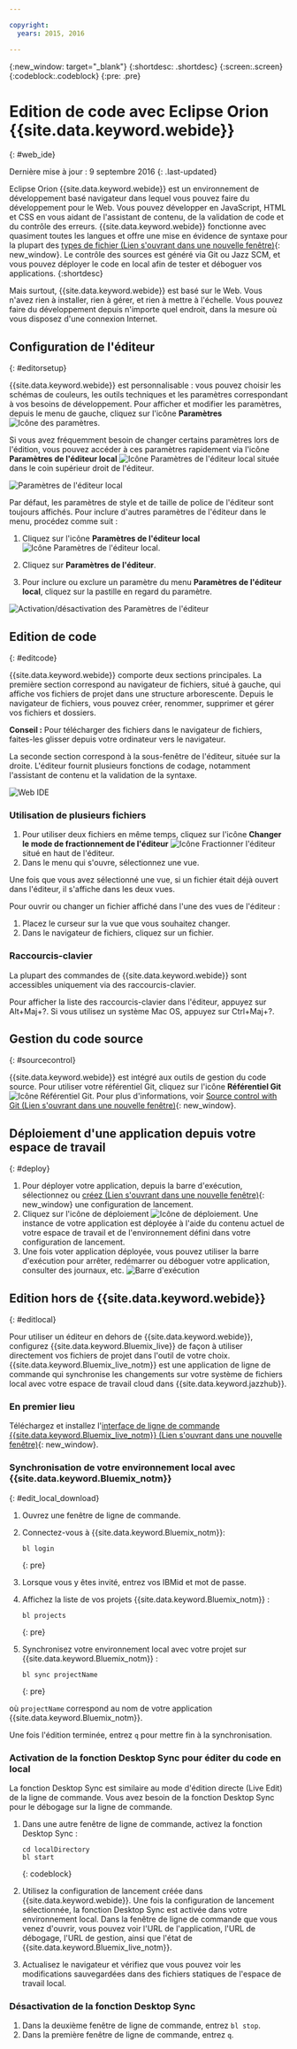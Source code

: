 ```yaml
---

copyright:
  years: 2015, 2016

---
```


{:new_window: target="_blank"}
{:shortdesc: .shortdesc}
{:screen:.screen}
{:codeblock:.codeblock}
{:pre: .pre}

# Edition de code avec Eclipse Orion {{site.data.keyword.webide}}
{: #web_ide}

Dernière mise à jour : 9 septembre 2016
{: .last-updated}

Eclipse Orion {{site.data.keyword.webide}} est un environnement de développement basé navigateur dans lequel vous pouvez faire du développement pour le Web. Vous pouvez développer en JavaScript, HTML et CSS en vous aidant de l'assistant de contenu, de la validation de code et du contrôle des erreurs. {{site.data.keyword.webide}} fonctionne avec quasiment toutes les langues et offre une mise en évidence de syntaxe pour la plupart des [types de fichier (Lien s'ouvrant dans une nouvelle fenêtre)](https://hub.jazz.net/docs/overview/#dev_support){: new_window}. Le contrôle des sources est généré via Git ou Jazz SCM, et vous pouvez déployer le code en local afin de tester et déboguer vos applications.
{:shortdesc}

Mais surtout, {{site.data.keyword.webide}} est basé sur le Web. Vous n'avez rien à installer, rien à gérer, et rien à mettre à l'échelle. Vous pouvez faire du développement depuis n'importe quel endroit, dans la mesure où vous disposez d'une connexion Internet. 

## Configuration de l'éditeur
{: #editorsetup}

{{site.data.keyword.webide}} est personnalisable : vous pouvez choisir les schémas de couleurs, les outils techniques et les paramètres correspondant à vos besoins de développement. Pour afficher et modifier les paramètres, depuis le menu de gauche, cliquez sur l'icône **Paramètres** <img class="inline" src="./images/webide_settings_icon.png"  alt="Icône des paramètres">.

<!-- LH: I don't think we need to include the following table, so I'm commenting it out. When you're viewing the settings in the Web IDE, this information should be obvious -->

<!--| Categories | Description  |
|---|---|
| Cloud Foundry  | Define a Cloud Foundry API and Manage URL  |
| CSS Validation | Define the severities for CSS linting rules that you use to check your code  |
| Editor Settings  | Configure editor-specific settings for key bindings, editor behavior, layout, and more  |
| Editor Styles  | Configure color schemes for the languages that you use, or import a theme from another editors  |
| Git  | Configure general settings for Git  |
| Globalization | Define globalization settings for your code |
| JavaScript Validation  | Define the severities for the JavaScript linting rules that you use to check your code  |
| Plug-ins  | Install, disable, or remove plug-ins from the editor  | -->

Si vous avez fréquemment besoin de changer certains paramètres lors de l'édition, vous pouvez accéder à ces paramètres rapidement via l'icône **Paramètres de l'éditeur local** <img class="inline" src="./images/webide_local_settings_icon.png"  alt="Icône Paramètres de l'éditeur local"> située dans le coin supérieur droit de l'éditeur.

![Paramètres de l'éditeur local](images/webide_local_editor_settings.png)

Par défaut, les paramètres de style et de taille de police de l'éditeur sont toujours affichés. Pour inclure d'autres paramètres de l'éditeur dans le menu, procédez comme suit :

1. Cliquez sur l'icône **Paramètres de l'éditeur local** <img class="inline" src="./images/webide_local_settings_icon.png"  alt="Icône Paramètres de l'éditeur local">.

2. Cliquez sur **Paramètres de l'éditeur**.

3. Pour inclure ou exclure un paramètre du menu **Paramètres de l'éditeur local**, cliquez sur la pastille en regard du paramètre.

![Activation/désactivation des Paramètres de l'éditeur](images/webide_editor_settings_toggle.png)


## Edition de code
{: #editcode}

{{site.data.keyword.webide}} comporte deux sections principales. La première section correspond au navigateur de fichiers, situé à gauche, qui affiche vos fichiers de projet dans une structure arborescente. Depuis le navigateur de fichiers, vous pouvez créer, renommer, supprimer et gérer vos fichiers et dossiers. 

**Conseil :** Pour télécharger des fichiers dans le navigateur de fichiers, faites-les glisser depuis votre ordinateur vers le navigateur. 

La seconde section correspond à la sous-fenêtre de l'éditeur, située sur la droite. L'éditeur fournit plusieurs fonctions de codage, notamment l'assistant de contenu et la validation de la syntaxe. 

![Web IDE](images/webide.png)

### Utilisation de plusieurs fichiers
1. Pour utiliser deux fichiers en même temps, cliquez sur l'icône **Changer le mode de fractionnement de l'éditeur** <img class="inline" src="./images/webide_split_editor_icon.png"  alt="Icône Fractionner l'éditeur"> situé en haut de l'éditeur.
2. Dans le menu qui s'ouvre, sélectionnez une vue. 

 Une fois que vous avez sélectionné une vue, si un fichier était déjà ouvert dans l'éditeur, il s'affiche dans les deux vues.

 Pour ouvrir ou changer un fichier affiché dans l'une des vues de l'éditeur :
 1. Placez le curseur sur la vue que vous souhaitez changer.
 2. Dans le navigateur de fichiers, cliquez sur un fichier.

### Raccourcis-clavier
La plupart des commandes de {{site.data.keyword.webide}} sont accessibles uniquement via des raccourcis-clavier.

Pour afficher la liste des raccourcis-clavier dans l'éditeur, appuyez sur Alt+Maj+?. Si vous utilisez un système Mac OS, appuyez sur Ctrl+Maj+?.

## Gestion du code source
{: #sourcecontrol}

{{site.data.keyword.webide}} est intégré aux outils de gestion du code source. Pour utiliser votre référentiel Git, cliquez sur l'icône **Référentiel Git** <img class="inline" src="./images/webide_git_icon.png"  alt="Icône Référentiel Git">. Pour plus d'informations, voir [Source control with Git (Lien s'ouvrant dans une nouvelle fenêtre)](https://hub.jazz.net/docs/git/){: new_window}.


## Déploiement d'une application depuis votre espace de travail
{: #deploy}

1. Pour déployer votre application, depuis la barre d'exécution, sélectionnez ou [créez (Lien s'ouvrant dans une nouvelle fenêtre)](https://hub.jazz.net/tutorials/livesync/#launch_configuration){: new_window} une configuration de lancement.
1. Cliquez sur l'icône de déploiement <img class="inline" src="./images/webide_deploy_button.png"  alt="Icône de déploiement">. Une instance de votre application est déployée à l'aide du contenu actuel de votre espace de travail et de l'environnement défini dans votre configuration de lancement. 
2. Une fois voter application déployée, vous pouvez utiliser la barre d'exécution pour arrêter, redémarrer ou déboguer votre application, consulter des journaux, etc.
![ Barre d'exécution](images/webide_runbar.png)

<!-- LH: I'm commenting out the following list because I think this information is obvious from the UI. I also updated the preceding sentence to mention a few things that you can do from the run bar.

 * Stop the app: <img  class="inline" src="./images/webide_stop_button.png"  alt="The stop icon">
 * Open the deployed app: <img class="inline" src="./images/webide_open_app_url.png"  alt="The open app URL icon">
 * View the logs of the deployed app: <img class="inline" src="./images/webide_view_logs.png"  alt="The view logs icon">
 * Open the app's Dashboard: <img  class="inline" src="./images/webide_open_dashboard.png"  alt="The open dashboard icon">
 * If you are developing a Node.js app, enable Live Edit mode: <img  class="inline"  src="./images/webide_enable_live_edit.png"  alt="The enable live edit slider">
 * With Live Edit mode enabled, restart the app quickly, without redeployment: <img  class="inline" src="./images/webide_live_edit_restart.png"  alt="The Live Edit restart icon">
 * With Live Edit mode enabled, access the debugger: <img  class="inline" src="./images/webide_debug_icon.png"  alt="The debug icon"> -->

 ## Edition hors de {{site.data.keyword.webide}}
{: #editlocal}

Pour utiliser un éditeur en dehors de {{site.data.keyword.webide}}, configurez {{site.data.keyword.Bluemix_live}} de façon à utiliser directement vos fichiers de projet dans l'outil de votre choix. {{site.data.keyword.Bluemix_live_notm}} est une application de ligne de commande qui synchronise les changements sur votre système de fichiers local avec votre espace de travail cloud dans {{site.data.keyword.jazzhub}}. 

### En premier lieu 

Téléchargez et installez l'[interface de ligne de commande {{site.data.keyword.Bluemix_live_notm}} (Lien s'ouvrant dans une nouvelle fenêtre)](http://livesyncdownload.ng.bluemix.net){: new_window}.

### Synchronisation de votre environnement local avec {{site.data.keyword.Bluemix_notm}}
{: #edit_local_download}

1. Ouvrez une fenêtre de ligne de commande.
2. Connectez-vous à {{site.data.keyword.Bluemix_notm}}:

	```
	bl login
	```
	{: pre}

3. Lorsque vous y êtes invité, entrez vos IBMid et mot de passe.
4. Affichez la liste de vos projets {{site.data.keyword.Bluemix_notm}} : 

	```
	bl projects
	```
	{: pre}

4. Synchronisez votre environnement local avec votre projet sur {{site.data.keyword.Bluemix_notm}} :

	```
	bl sync projectName
	```
	{: pre}

où `projectName` correspond au nom de votre application {{site.data.keyword.Bluemix_notm}}.

Une fois l'édition terminée, entrez `q` pour mettre fin à la synchronisation.

### Activation de la fonction Desktop Sync pour éditer du code en local

La fonction Desktop Sync est similaire au mode d'édition directe (Live Edit) de la ligne de commande. Vous avez besoin de la fonction Desktop Sync pour le débogage sur la ligne de commande.
1. Dans une autre fenêtre de ligne de commande, activez la fonction Desktop Sync :

	```
	cd localDirectory
	bl start
	```
	{: codeblock}

2. Utilisez la configuration de lancement créée dans {{site.data.keyword.webide}}. Une fois la configuration de lancement sélectionnée, la fonction Desktop Sync est activée dans votre environnement local. Dans la fenêtre de ligne de commande que vous venez d'ouvrir, vous pouvez voir l'URL de l'application, l'URL de débogage, l'URL de gestion, ainsi que l'état de {{site.data.keyword.Bluemix_live_notm}}.

3. Actualisez le navigateur et vérifiez que vous pouvez voir les modifications sauvegardées dans des fichiers statiques de l'espace de travail local. 

### Désactivation de la fonction Desktop Sync

1. Dans la deuxième fenêtre de ligne de commande, entrez `bl stop`.
2. Dans la première fenêtre de ligne de commande, entrez `q`.
